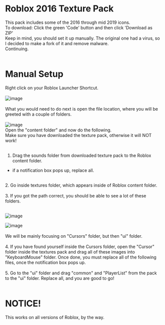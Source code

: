 # Roblox 2016 Texture Pack
This pack includes some of the 2016 through mid 2019 icons.<br>
To download: Click the green 'Code' button and then click 'Download as ZIP'<br>
Keep in mind, you should set it up manually. The original one had a virus, so I decided to make a fork of it and remove malware.<br>
Continuing.<br>
<br>
# Manual Setup
Right click on your Roblox Launcher Shortcut.<br>
<br>
![image](https://user-images.githubusercontent.com/100803757/235503658-4673a4bc-d9e4-42fa-aefd-87c7b433dfbd.png)<br>
<br>
What you would need to do next is open the file location, where you will be greeted with a couple of folders.<br>
<br>
![image](https://user-images.githubusercontent.com/100803757/235503847-44edfea2-43c0-4482-9dcf-a6683136b8fc.png)<br>
Open the "content folder" and now do the following.<br>
Make sure you have downloaded the texture pack, otherwise it will NOT work!<br>
<br>
1. Drag the sounds folder from downloaded texture pack to the Roblox content folder.<br>
- if a notification box pops up, replace all.<br>
<br>
2. Go inside textures folder, which appears inside of Roblox content folder.<br>
<br>
3. If you got the path correct, you should be able to see a lot of these folders.<br>
<br>

![image](https://user-images.githubusercontent.com/100803757/235505247-a6e9676e-14eb-4243-bd27-5beaf8abfafb.png)
<br>

![image](https://user-images.githubusercontent.com/100803757/235505416-aa98691a-c816-4437-a008-5275421eb249.png)
<br>
<br>
We will be mainly focusing on "Cursors" folder, but then "ui" folder.<br>
<br>
4. If you have found yourself inside the Cursors folder, open the "Cursor" folder inside the textures pack and drag all of these images into "KeyboardMouse" folder. Once done, you must replace all of the following files, once the notification box pops up.<br>
<br>
5. Go to the "ui" folder and drag "common" and "PlayerList" from the pack to the "ui" folder. Replace all, and you are good to go!<br>
<br>
# NOTICE!
This works on all versions of Roblox, by the way.
